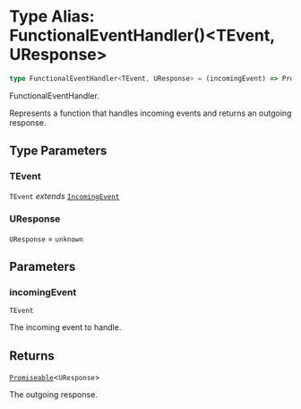 # Type Alias: FunctionalEventHandler()\<TEvent, UResponse\>

```ts
type FunctionalEventHandler<TEvent, UResponse> = (incomingEvent) => Promiseable<UResponse>;
```

FunctionalEventHandler.

Represents a function that handles incoming events and returns an outgoing response.

## Type Parameters

### TEvent

`TEvent` *extends* [`IncomingEvent`](../../events/IncomingEvent/classes/IncomingEvent.md)

### UResponse

`UResponse` = `unknown`

## Parameters

### incomingEvent

`TEvent`

The incoming event to handle.

## Returns

[`Promiseable`](Promiseable.md)\<`UResponse`\>

The outgoing response.
